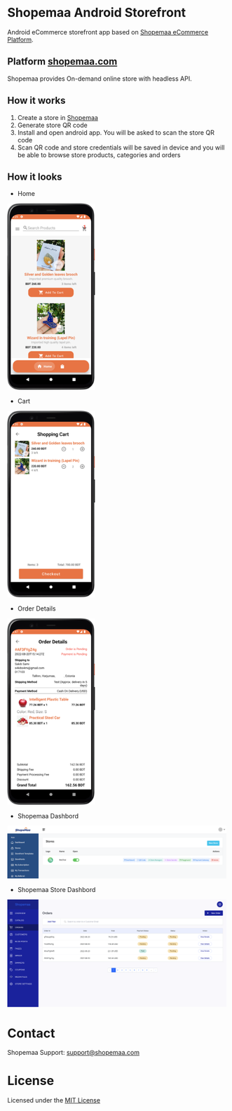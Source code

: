 <img src="https://shopemaa.com/assets/homev2/images/shopemaa/shopemaa.png" alt="" height="150" /> 

# Shopemaa Android Storefront

Android eCommerce storefront app based on [Shopemaa eCommerce Platform](https://shopemaa.com).

## Platform [shopemaa.com](https://shopemaa.com)

Shopemaa provides On-demand online store with headless API.

## How it works

1. Create a store in [Shopemaa](https://shopemaa.com)
2. Generate store QR code
3. Install and open android app. You will be asked to scan the store QR code
4. Scan QR code and store credentials will be saved in device and you will be able to browse store
   products, categories and orders

## How it looks

* Home

<img src="https://github.com/shopemaa/ShopemaaAndroidStorefront/raw/main/screens/home.png" alt="" width="200" />

* Cart

<img src="https://github.com/shopemaa/ShopemaaAndroidStorefront/raw/main/screens/cart.png" alt="" width="200" />

* Order Details

<img src="https://github.com/shopemaa/ShopemaaAndroidStorefront/raw/main/screens/order_details.png" alt="" width="200" />

* Shopemaa Dashbord

<img src="https://github.com/shopemaa/ShopemaaAndroidStorefront/raw/main/screens/shopemaa_dashboard.png" alt="" width="500" />

* Shopemaa Store Dashbord

<img src="https://github.com/shopemaa/ShopemaaAndroidStorefront/raw/main/screens/shopemaa_store_dashboard.png" alt="" width="500" />

# Contact

Shopemaa Support: support@shopemaa.com

# License

Licensed under the [MIT License](./license.txt)
